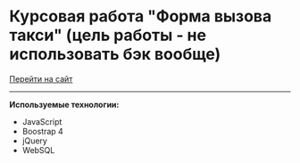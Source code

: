 Курсовая работа "Форма вызова такси" (цель работы - не использовать бэк вообще)
=====================
[Перейти на сайт](https://oni4i.github.io/CourseWorkWeb/auth.html)
___
**Используемые технологии:**
* JavaScript
* Boostrap 4
* jQuery
* WebSQL
